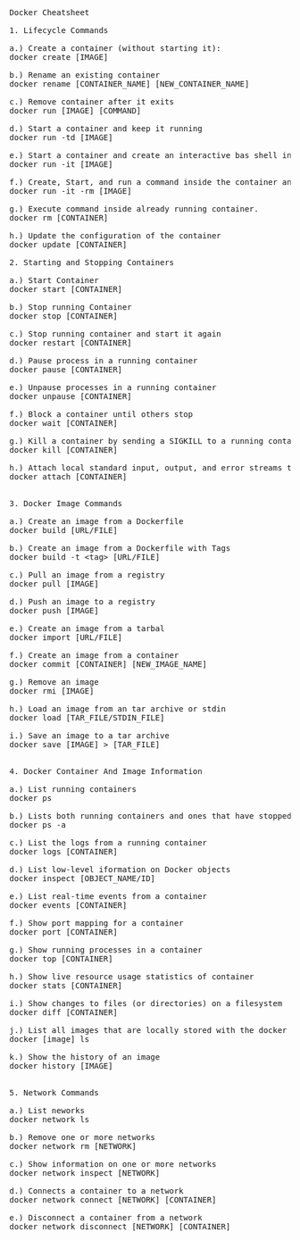<pre>Docker Cheatsheet

1. Lifecycle Commands

a.) Create a container (without starting it):
docker create [IMAGE]

b.) Rename an existing container
docker rename [CONTAINER_NAME] [NEW_CONTAINER_NAME]

c.) Remove container after it exits
docker run [IMAGE] [COMMAND]

d.) Start a container and keep it running
docker run -td [IMAGE]

e.) Start a container and create an interactive bas shell in the container
docker run -it [IMAGE]

f.) Create, Start, and run a command inside the container and remove the container after executing command.
docker run -it -rm [IMAGE]

g.) Execute command inside already running container.
docker rm [CONTAINER]

h.) Update the configuration of the container
docker update [CONTAINER]

2. Starting and Stopping Containers

a.) Start Container
docker start [CONTAINER]

b.) Stop running Container
docker stop [CONTAINER]

c.) Stop running container and start it again
docker restart [CONTAINER]

d.) Pause process in a running container
docker pause [CONTAINER]

e.) Unpause processes in a running container
docker unpause [CONTAINER]

f.) Block a container until others stop
docker wait [CONTAINER]

g.) Kill a container by sending a SIGKILL to a running container
docker kill [CONTAINER]

h.) Attach local standard input, output, and error streams to a running container
docker attach [CONTAINER]


3. Docker Image Commands

a.) Create an image from a Dockerfile
docker build [URL/FILE]

b.) Create an image from a Dockerfile with Tags
docker build -t &lt;tag&gt; [URL/FILE]

c.) Pull an image from a registry
docker pull [IMAGE]

d.) Push an image to a registry
docker push [IMAGE]

e.) Create an image from a tarbal 
docker import [URL/FILE]

f.) Create an image from a container
docker commit [CONTAINER] [NEW_IMAGE_NAME]

g.) Remove an image
docker rmi [IMAGE]

h.) Load an image from an tar archive or stdin 
docker load [TAR_FILE/STDIN_FILE]

i.) Save an image to a tar archive
docker save [IMAGE] &gt; [TAR_FILE]


4. Docker Container And Image Information

a.) List running containers
docker ps

b.) Lists both running containers and ones that have stopped
docker ps -a

c.) List the logs from a running container
docker logs [CONTAINER]

d.) List low-level iformation on Docker objects
docker inspect [OBJECT_NAME/ID]

e.) List real-time events from a container
docker events [CONTAINER]

f.) Show port mapping for a container
docker port [CONTAINER]

g.) Show running processes in a container
docker top [CONTAINER]

h.) Show live resource usage statistics of container
docker stats [CONTAINER]

i.) Show changes to files (or directories) on a filesystem
docker diff [CONTAINER]

j.) List all images that are locally stored with the docker engine
docker [image] ls

k.) Show the history of an image
docker history [IMAGE]


5. Network Commands

a.) List neworks
docker network ls

b.) Remove one or more networks
docker network rm [NETWORK]

c.) Show information on one or more networks
docker network inspect [NETWORK]

d.) Connects a container to a network
docker network connect [NETWORK] [CONTAINER]

e.) Disconnect a container from a network
docker network disconnect [NETWORK] [CONTAINER]
</pre>
